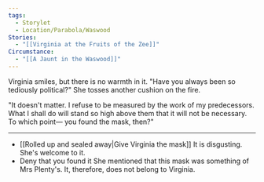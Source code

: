 ```yaml
---
tags:
  - Storylet
  - Location/Parabola/Waswood
Stories:
  - "[[Virginia at the Fruits of the Zee]]"
Circumstance:
  - "[[A Jaunt in the Waswood]]"
---
```


Virginia smiles, but there is no warmth in it. "Have you always been so tediously political?" She tosses another cushion on the fire.

"It doesn't matter. I refuse to be measured by the work of my predecessors. What I shall do will stand so high above them that it will not be necessary. To which point— you found the mask, then?"

---

- [[Rolled up and sealed away|Give Virginia the mask]]
	It is disgusting. She's welcome to it.
- Deny that you found it
	She mentioned that this mask was something of Mrs Plenty's. It, therefore, does not belong to Virginia.